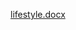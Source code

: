 
[lifestyle.docx](https://github.com/AgamSingh876/lifestyle1.github.io/files/10912242/lifestyle.docx)
